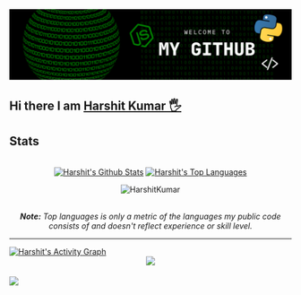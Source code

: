 <img src="https://github.com/HarshitKumar9030/HarshitKumar9030/blob/master/images/github.png">

## Hi there I am [Harshit Kumar 🖐️][website]

## Stats
<br />

  <div align="center">
    <a href="#"><img alt="Harshit's Github Stats" src="https://github-readme-stats.vercel.app/api?username=harshitkumar9030&show_icons=true&include_all_commits=true&count_private=true&theme=react&hide_border=true&bg_color=0D1117&title_color=5ce1e6&icon_color=5ce1e6" height="200"/></a>
    <a href="#"><img alt="Harshit's Top Languages" src="https://github-readme-stats.vercel.app/api/top-langs/?username=harshitkumar9030&langs_count=10&layout=compact&theme=react&hide_border=true&bg_color=0D1117&title_color=5ce1e6&icon_color=5ce1e6" height="200"/></a>
     <p align="center"> <img src="https://komarev.com/ghpvc/?username=harshitkumar9030&label=Profile%20views&color=0e75b6&style=flat" alt="HarshitKumar" /> </p>
    <br/>
    <i><b>Note:</b> Top languages is only a metric of the languages my public code consists of and doesn't reflect experience or skill level.</i>
  </div>

  <hr/>

  <div>
    <a href="#"><img alt="Harshit's Activity Graph" src="https://activity-graph.herokuapp.com/graph?username=harshitkumar9030&custom_title=Harshit%20Kumar's%20Contribution%20Graph&bg_color=0D1117&color=5ce1e6&line=FFFFFF&point=5ce1e6&hide_border=true" /></a>
  <div>
  <div align="center">
  <img src="https://github-profile-trophy.vercel.app/?username=harshitkumar9030&column=8&theme=onedark" />
</div>
</div>
   
<br/>



<img src="https://raw.githubusercontent.com/halfrost/halfrost/master/icons/header_.png">










[website]: https://www.harshitkumar.tech
